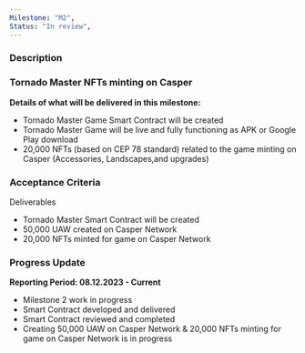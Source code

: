 ```yaml
---
Milestone: "M2",
Status: "In review",
---
```

<!--lang:en--> 
### Description
### Tornado Master NFTs minting on Casper 

**Details of what will be delivered in this milestone:**
- Tornado Master Game Smart Contract will be created
- Tornado Master Game will be live and fully functioning as APK or Google Play download
- 20,000 NFTs (based on CEP 78 standard) related to the game minting on Casper (Accessories, Landscapes,and upgrades)  


### Acceptance Criteria

Deliverables 
- Tornado Master Smart Contract will be created
- 50,000 UAW created on Casper Network
- 20,000 NFTs minted for game on Casper Network


### Progress Update

**Reporting Period: 08.12.2023 - Current**
- Milestone 2 work in progress
- Smart Contract developed and delivered
- Smart Contract reviewed and completed
- Creating 50,000 UAW on Casper Network & 20,000 NFTs minting for game on Casper Network is in progress